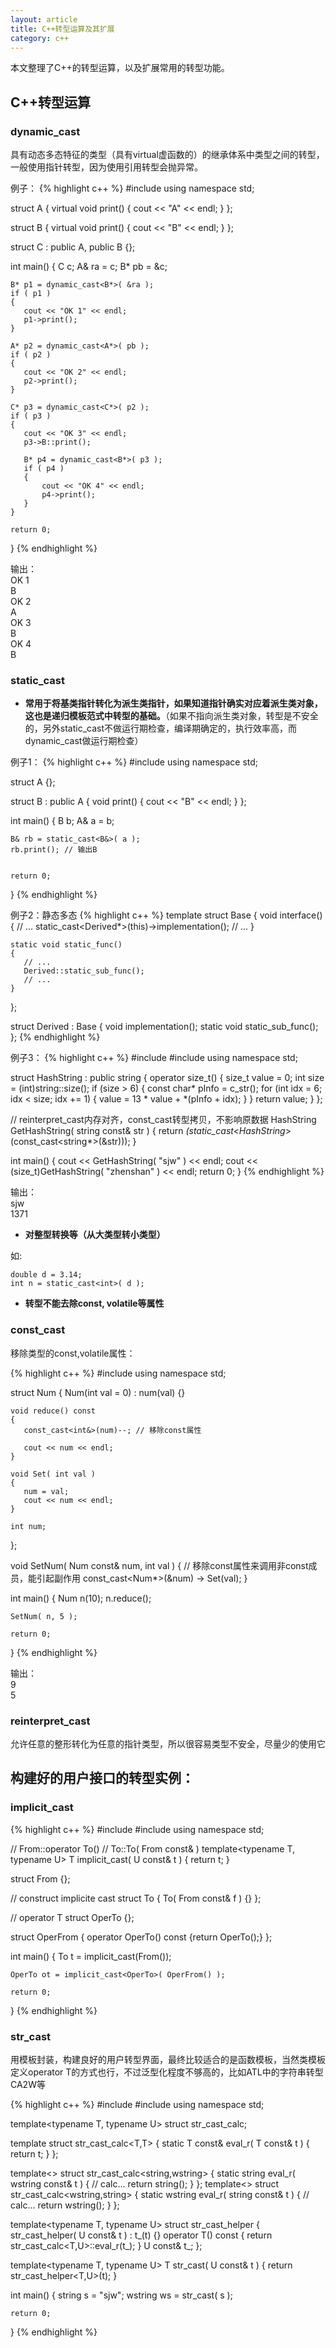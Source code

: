 ```yaml
---
layout: article
title: C++转型运算及其扩展
category: c++ 
---
```

本文整理了C++的转型运算，以及扩展常用的转型功能。

## C++转型运算

### dynamic_cast

具有动态多态特征的类型（具有virtual虚函数的）的继承体系中类型之间的转型，一般使用指针转型，因为使用引用转型会抛异常。

例子：
{% highlight c++ %}
#include <iostream>
using namespace std;
 
struct A
{
    virtual void print() { cout << "A" << endl; }
};
 
struct B
{
    virtual void print() { cout << "B" << endl; }
};
 
struct C : public A, public B
{};
 
int main()
{
    C c;
    A& ra = c;
    B* pb = &c;
 
    B* p1 = dynamic_cast<B*>( &ra );
    if ( p1 )
    {
       cout << "OK 1" << endl;
       p1->print();
    }
 
    A* p2 = dynamic_cast<A*>( pb );
    if ( p2 )
    {
       cout << "OK 2" << endl;
       p2->print();
    }
 
    C* p3 = dynamic_cast<C*>( p2 );
    if ( p3 )
    {
       cout << "OK 3" << endl;
       p3->B::print();
 
       B* p4 = dynamic_cast<B*>( p3 );
       if ( p4 )
       {
           cout << "OK 4" << endl;
           p4->print();
       }
    }
 
    return 0;
}
{% endhighlight %}

输出：  
OK 1  
B  
OK 2  
A  
OK 3  
B  
OK 4  
B  
 
### static_cast

- **常用于将基类指针转化为派生类指针，如果知道指针确实对应着派生类对象，这也是递归模板范式中转型的基础。**（如果不指向派生类对象，转型是不安全的，另外static_cast不做运行期检查，编译期确定的，执行效率高，而dynamic_cast做运行期检查）

例子1：
{% highlight c++ %}
#include <iostream>
using namespace std;
 
struct A {};
 
struct B : public A
{
    void print() { cout << "B" << endl; }
};
 
int main()
{
    B b;
    A& a = b;
 
    B& rb = static_cast<B&>( a );
    rb.print(); // 输出B
 
 
    return 0;
}
{% endhighlight %}
 
例子2：静态多态
{% highlight c++ %}
template <class Derived>
struct Base
{
    void interface()
    {
       // ...
       static_cast<Derived*>(this)->implementation();
       // ...
    }
 
    static void static_func()
    {
       // ...
       Derived::static_sub_func();
       // ...
    }
};
 
struct Derived : Base<Derived>
{
    void implementation();
    static void static_sub_func();
};
{% endhighlight %}

例子3：
{% highlight c++ %}
#include <iostream>
#include <string>
using namespace std;
 
struct HashString : public string
{
    operator size_t()
    {
       size_t value = 0;
       int size  = (int)string::size();
       if (size > 6)
       {
           const char* pInfo = c_str();
           for (int idx = 6; idx < size; idx += 1)
           {
              value = 13 * value + *(pInfo + idx);
           }
       }
       return value;
    }
};
 
// reinterpret_cast内存对齐，const_cast转型拷贝，不影响原数据
HashString GetHashString( string const& str )
{
    return *(static_cast<HashString*>(const_cast<string*>(&str)));
}
 
int main()
{
    cout << GetHashString( "sjw" ) << endl;
    cout << (size_t)GetHashString( "zhenshan" ) << endl;
    return 0;
}
{% endhighlight %}

输出：  
sjw  
1371  
 
 
- **对整型转换等（从大类型转小类型）**

如:

~~~~
double d = 3.14;
int n = static_cast<int>( d );
~~~~
 
- **转型不能去除const, volatile等属性**
 
### const_cast

移除类型的const,volatile属性：

{% highlight c++ %}
#include <iostream>
using namespace std;
 
struct Num
{
    Num(int val = 0) : num(val) {}
 
    void reduce() const
    {
       const_cast<int&>(num)--; // 移除const属性
 
       cout << num << endl;
    }
 
    void Set( int val )
    {
       num = val;
       cout << num << endl;
    }
 
    int num;
};
 
void SetNum( Num const& num, int val )
{
    // 移除const属性来调用非const成员，能引起副作用
    const_cast<Num*>(&num) -> Set(val); }
 
int main()
{
    Num n(10);
    n.reduce();
 
    SetNum( n, 5 );
 
    return 0;
}
{% endhighlight %}

输出：  
9  
5  
 
### reinterpret_cast

允许任意的整形转化为任意的指针类型，所以很容易类型不安全，尽量少的使用它
 
 
## 构建好的用户接口的转型实例：

### implicit_cast

{% highlight c++ %}
#include <iostream>
#include <string>
using namespace std;
 
 
// From::operator To()
// To::To( From const& )
template<typename T, typename U>
T implicit_cast( U const& t )
{
    return t;
}
 
struct From {};
 
// construct implicite cast
struct To
{
    To( From const& f ) {}
};
 
// operator T
struct OperTo {};
 
struct OperFrom
{
    operator OperTo() const {return OperTo();}
};
 
int main()
{
    To t = implicit_cast<To>(From());
 
    OperTo ot = implicit_cast<OperTo>( OperFrom() );
 
    return 0;
}
{% endhighlight %}
 
### str_cast

用模板封装，构建良好的用户转型界面，最终比较适合的是函数模板，当然类模板定义operator T的方式也行，不过泛型化程度不够高的，比如ATL中的字符串转型CA2W等

{% highlight c++ %}
#include <iostream>
#include <string>
using namespace std;
 
template<typename T, typename U>
struct str_cast_calc;
 
template<typename T>
struct str_cast_calc<T,T>
{
    static T const& eval_r( T const& t )
    {
       return t;
    }
};
 
template<>
struct str_cast_calc<string,wstring>
{
    static string eval_r( wstring const& t )
    {
       // calc...
       return string();
    }
};
template<>
struct str_cast_calc<wstring,string>
{
    static wstring eval_r( string const& t )
    {
       // calc...
       return wstring();
    }
};
 
template<typename T, typename U>
struct str_cast_helper
{
    str_cast_helper( U const& t ) : t_(t)
    {}
    operator T() const
    {
       return str_cast_calc<T,U>::eval_r(t_);
    }
    U const& t_;
};
 
template<typename T, typename U>
T str_cast( U const& t )
{
    return str_cast_helper<T,U>(t);
}
 
 
int main()
{
    string s = "sjw";
    wstring ws = str_cast<wstring>( s );
 
    return 0;
}
{% endhighlight %}